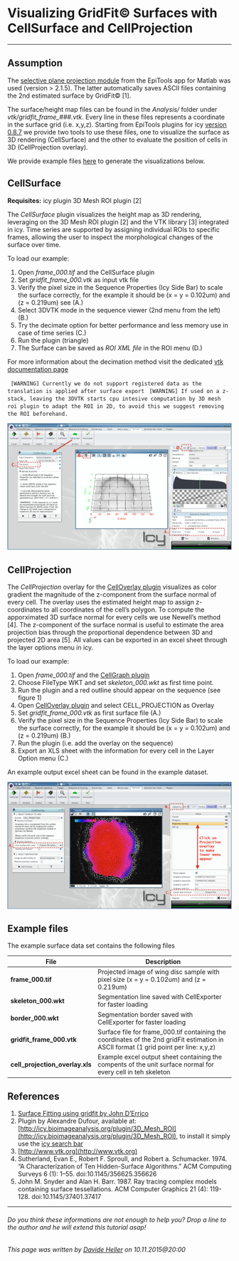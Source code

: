 # Visualizing GridFit© Surfaces with CellSurface and CellProjection
---------------------------------------

## Assumption

The [selective plane projection module](../../Analysis_Modules/00_projection) from the EpiTools app for Matlab was used (version > 2.1.5). The latter automatically saves ASCII files containing the 2nd estimated surface by GridFit© [1]. 

The surface/height map files can be found in the *Analysis/* folder under *vtk/gridfit_frame_###.vtk*. Every line in these files represents a coordinate in the surface grid (i.e. x,y,z). Starting from EpiTools plugins for icy [version 0.8.7](../../Support/Latest_News) we provide two tools to use these files, one to visualize the surface as 3D rendering (CellSurface) and the other to evaluate the position of cells in 3D (CellProjection overlay).

We provide example files [here](http://imls-bg-arthemis.uzh.ch/epitools/files/samples/cellSurface_example.zip) to generate the visualizations below.

## CellSurface

**Requisites:** icy plugin 3D Mesh ROI plugin [2]

The *CellSurface* plugin visualizes the height map as 3D rendering, leveraging on the 3D Mesh ROI plugin [2] and the VTK library [3] integrated in icy. Time series are supported by assigning individual ROIs to specific frames, allowing the user to inspect the morphological changes of the surface over time.

To load our example:

 1. Open *frame_000.tif* and the CellSurface plugin
 2. Set *gridfit_frame_000.vtk* as input vtk file
 2. Verify the pixel size in the Sequence Properties (Icy Side Bar) to scale the surface correctly, for the example it should be (x = y = 0.102um) and (z = 0.219um) see (A.) 
 2. Select 3DVTK mode in the sequence viewer (2nd menu from the left) (B.) 
 3. Try the decimate option for better performance and less memory use in case of time series (C.) 
 4. Run the plugin (triangle)
 5. The Surface can be saved as *ROI XML file* in the ROI menu (D.)
 
For more information about the decimation method visit the dedicated [vtk documentation page](http://www.vtk.org/doc/nightly/html/classvtkDecimatePro.html)

` [WARNING] Currently we do not support registered data as the translation is applied after surface export` 
` [WARNING] If used on a z-stack, leaving the 3DVTK starts cpu intesive computation by 3D mesh roi plugin to adapt the ROI in 2D, to avoid this we suggest removing the ROI beforehand.`

![CellGraph output](../../Images/icy/CellSurface/surface.png)

## CellProjection

The *CellProjection* overlay for the [CellOverlay plugin](../../Icy_Plugins/01_CellOverlay) visualizes as color gradient the magnitude of the z-component from the surface normal of every cell. The overlay uses the estimated height map to assign z-coordinates to all coordinates of the cell’s polygon. To compute the apporximated 3D surface normal for every cells we use Newell’s method [4]. The z-component of the surface normal is useful to estimate the area projection bias through the proportional dependence between 3D and projected 2D area [5]. All values can be exported in an excel sheet through the layer options menu in icy.

To load our example:

1. Open *frame_000.tif* and the [CellGraph plugin](../../Icy_Plugins/02_CellGraph)
2. Choose FileType WKT and set *skeleton_000.wkt* as first time point. 
3. Run the plugin and a red outline should appear on the sequence (see figure 1)
4. Open [CellOverlay plugin](../../Icy_Plugins/01_CellOverlay) and select CELL_PROJECTION as Overlay
5. Set *gridfit_frame_000.vtk* as first surface file (A.)
6. Verify the pixel size in the Sequence Properties (Icy Side Bar) to scale the surface correctly, for the example it should be (x = y = 0.102um) and (z = 0.219um) (B.)
6. Run the plugin (i.e. add the overlay on the sequence)
7. Export an XLS sheet with the information for every cell in the Layer Option menu (C.)

An example output excel sheet can be found in the example dataset.

![CellGraph output](../../Images/icy/CellSurface/projection.png)

## Example files

The example surface data set contains the following files

| File | Description |
|----|----|
| **frame_000.tif** | Projected image of wing disc sample with pixel size (x = y = 0.102um) and (z = 0.219um)  |
| **skeleton_000.wkt** | Segmentation line saved with CellExporter for faster loading |
| **border_000.wkt** | Segmentation border saved with CellExporter for faster loading|
| **gridfit_frame_000.vtk** | Surface file for frame_000.tif containing the coordinates of the 2nd gridFit estimation in ASCII format (1 grid point per line: x,y,z) |
| **cell_projection_overlay.xls** | Example excel output sheet containing the compents of the unit surface normal for every cell in teh skeleton |

## References

1. [Surface Fitting using gridfit by John D’Errico](http://www.mathworks.ch/matlabcentral/fileexchange/8998-surface-fitting-using-gridfit)
2. Plugin by Alexandre Dufour, available at: [http://icy.bioimageanalysis.org/plugin/3D_Mesh_ROI](http://icy.bioimageanalysis.org/plugin/3D_Mesh_ROI), to install it simply use the [icy search bar](../../Icy_Plugins/00_Installation)
3. [http://www.vtk.org](http://www.vtk.org)
4. Sutherland, Evan E., Robert F. Sproull, and Robert a. Schumacker. 1974. “A Characterization of Ten Hidden-Surface Algorithms.” ACM Computing Surveys 6 (1): 1–55. doi:10.1145/356625.356626
5. John M. Snyder and Alan H. Barr. 1987. Ray tracing complex models containing surface tessellations. ACM Computer Graphics 21 (4): 119-128. doi:10.1145/37401.37417

---------------------------------------

######  Do you think these informations are not enough to help you? Drop a line to the author and he will extend this tutorial asap!

###### This page was written by [Davide Heller](mailto:davide.heller@imls.uzh.ch) on 10.11.2015@20:00


<script type="text/javascript" src="http://imls-bg-jira.uzh.ch:8080/s/dec35b3786a7548dc4b26192f22b864e-T/en_USbjk9py/64014/4/1.4.24/_/download/batch/com.atlassian.jira.collector.plugin.jira-issue-collector-plugin:issuecollector/com.atlassian.jira.collector.plugin.jira-issue-collector-plugin:issuecollector.js?locale=en-US&collectorId=dab092eb"></script>

<script>
  (function(i,s,o,g,r,a,m){i['GoogleAnalyticsObject']=r;i[r]=i[r]||function(){
  (i[r].q=i[r].q||[]).push(arguments)},i[r].l=1*new Date();a=s.createElement(o),
  m=s.getElementsByTagName(o)[0];a.async=1;a.src=g;m.parentNode.insertBefore(a,m)
  })(window,document,'script','//www.google-analytics.com/analytics.js','ga');

  ga('create', 'UA-55332946-1', 'auto');
  ga('send', 'pageview');

</script>